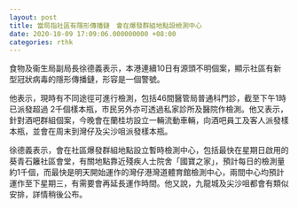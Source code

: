 ```yaml
---
layout: post
title: 當局指社區有隱形傳播鏈　會在爆發群組地點設檢測中心
date: 2020-10-09 17:09:06.000000000 +08:00
categories: rthk
---
```


食物及衞生局副局長徐德義表示，本港連續10日有源頭不明個案，顯示社區有新型冠狀病毒的隱形傳播鏈，形容是一個警號。

他表示，現時有不同途徑可進行檢測，包括46間醫管局普通科門診，截至下午1時已派發超過 2千個樣本瓶，市民另外亦可透過私家診所及醫院作檢測。他又表示，針對酒吧群組個案，今晚會在蘭桂坊設立一輛流動車輛，向酒吧員工及客人派發樣本瓶，並會在周末到灣仔及尖沙咀派發樣本瓶。

徐德義表示，會在社區爆發群組地點設立暫時檢測中心，包括最快在星期日啟用的葵青石籬社區會堂，有關地點靠近殘疾人士院舍「國寶之家」，預計每日的檢測量約1千個，而最快是明天開始運作的灣仔港灣道體育館檢測中心，兩間中心均預計運作至下星期三，有需要會再延長運作時間。他又說，九龍城及尖沙咀都會有類似安排，詳情稍後公布。
